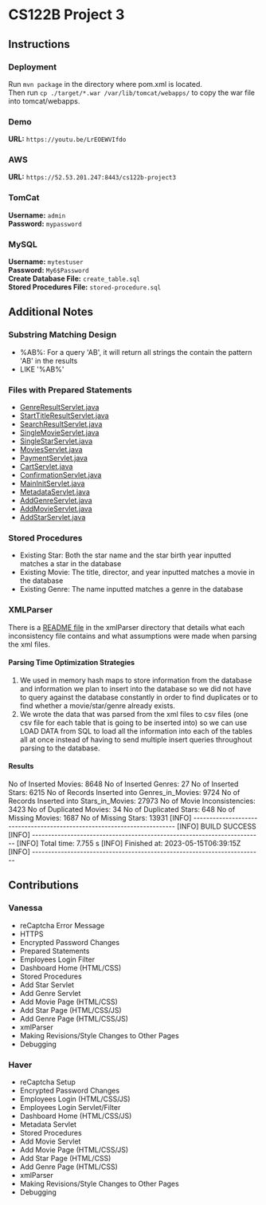 # CS122B Project 3
## Instructions
### Deployment
Run `mvn package` in the directory where pom.xml is located.<br>Then run `cp ./target/*.war /var/lib/tomcat/webapps/` to copy the war file into tomcat/webapps.
### Demo
**URL:** `https://youtu.be/LrEOEWVIfdo`
### AWS
**URL:** `https://52.53.201.247:8443/cs122b-project3`
### TomCat
**Username:** `admin`<br>**Password:** `mypassword`
### MySQL
**Username:** `mytestuser`<br>**Password:** `My6$Password`<br>**Create Database File:** `create_table.sql`<br>**Stored Procedures File:** `stored-procedure.sql`
## Additional Notes
### Substring Matching Design
  - %AB%: For a query 'AB', it will return all strings the contain the pattern 'AB' in the results
  - LIKE '%AB%'
### Files with Prepared Statements
  - [GenreResultServlet.java](src/GenreResultServlet.java)
  - [StartTitleResultServlet.java](src/StartTitleResultServlet.java)
  - [SearchResultServlet.java](src/SearchResultServlet.java)
  - [SingleMovieServlet.java](src/SingleMovieServlet.java)
  - [SingleStarServlet.java](src/SingleStarServlet.java)
  - [MoviesServlet.java](src/MoviesServlet.java)
  - [PaymentServlet.java](src/PaymentServlet.java)
  - [CartServlet.java](src/CartServlet.java)
  - [ConfirmationServlet.java](src/ConfirmationServlet.java)
  - [MainInitServlet.java](src/MainInitServlet.java)
  - [MetadataServlet.java](src/MetadataServlet.java)
  - [AddGenreServlet.java](src/AddGenreServlet.java)
  - [AddMovieServlet.java](src/AddMovieServlet.java)
  - [AddStarServlet.java](src/AddStarServlet.java)
### Stored Procedures
  - Existing Star: Both the star name and the star birth year inputted matches a star in the database
  - Existing Movie: The title, director, and year inputted matches a movie in the database
  - Existing Genre: The name inputted matches a genre in the database
### XMLParser
There is a [README file](xmlParser/README.md) in the xmlParser directory that details what each inconsistency file contains and what assumptions were made when parsing the xml files.
#### Parsing Time Optimization Strategies
  1. We used in memory hash maps to store information from the database and information we plan to insert into the database so we did not have to query against the database constantly in order to find duplicates or to find whether a movie/star/genre already exists. 
  2. We wrote the data that was parsed from the xml files to csv files (one csv file for each table that is going to be inserted into) so we can use LOAD DATA from SQL to load all the information into each of the tables all at once instead of having to send multiple insert queries throughout parsing to the database. 
#### Results
No of Inserted Movies: 8648
No of Inserted Genres: 27
No of Inserted Stars: 6215
No of Records Inserted into Genres_in_Movies: 9724
No of Records Inserted into Stars_in_Movies: 27973
No of Movie Inconsistencies: 3423
No of Duplicated Movies: 34
No of Duplicated Stars: 648
No of Missing Movies: 1687
No of Missing Stars: 13931
[INFO] ------------------------------------------------------------------------
[INFO] BUILD SUCCESS
[INFO] ------------------------------------------------------------------------
[INFO] Total time:  7.755 s
[INFO] Finished at: 2023-05-15T06:39:15Z
[INFO] ------------------------------------------------------------------------
## Contributions
### Vanessa
  - reCaptcha Error Message
  - HTTPS
  - Encrypted Password Changes
  - Prepared Statements
  - Employees Login Filter
  - Dashboard Home (HTML/CSS)
  - Stored Procedures
  - Add Star Servlet
  - Add Genre Servlet
  - Add Movie Page (HTML/CSS)
  - Add Star Page (HTML/CSS/JS)
  - Add Genre Page (HTML/CSS/JS)
  - xmlParser
  - Making Revisions/Style Changes to Other Pages
  - Debugging
### Haver
  - reCaptcha Setup
  - Encrypted Password Changes
  - Employees Login (HTML/CSS/JS)
  - Employees Login Servlet/Filter
  - Dashboard Home (HTML/CSS/JS)
  - Metadata Servlet
  - Stored Procedures
  - Add Movie Servlet
  - Add Movie Page (HTML/CSS/JS)
  - Add Star Page (HTML/CSS)
  - Add Genre Page (HTML/CSS)
  - xmlParser
  - Making Revisions/Style Changes to Other Pages
  - Debugging
